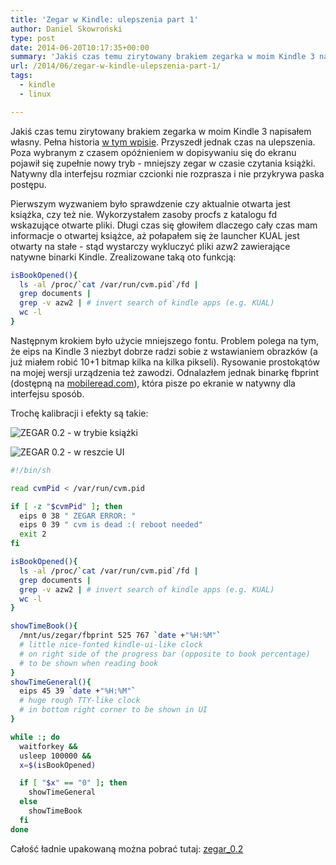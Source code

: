 ```yaml
---
title: 'Zegar w Kindle: ulepszenia part 1'
author: Daniel Skowroński
type: post
date: 2014-06-20T10:17:35+00:00
summary: 'Jakiś czas temu zirytowany brakiem zegarka w moim Kindle 3 napisałem własny. Przyszedł jednak czas na ulepszenia - nowy tryb pracy aktywowany podczas czytania książki.'
url: /2014/06/zegar-w-kindle-ulepszenia-part-1/
tags:
  - kindle
  - linux

---
```

Jakiś czas temu zirytowany brakiem zegarka w moim Kindle 3 napisałem własny. Pełna historia [w tym wpisie][1]. Przyszedł jednak czas na ulepszenia. Poza wybranym z czasem opóźnieniem w dopisywaniu się do ekranu pojawił się zupełnie nowy tryb - mniejszy zegar w czasie czytania książki. Natywny dla interfejsu rozmiar czcionki nie rozprasza i nie przykrywa paska postępu.

Pierwszym wyzwaniem było sprawdzenie czy aktualnie otwarta jest książka, czy też nie. Wykorzystałem zasoby procfs z katalogu fd wskazujące otwarte pliki. Długi czas się głowiłem dlaczego cały czas mam informacje o otwartej książce, aż połapałem się że launcher KUAL jest otwarty na stałe - stąd wystarczy wykluczyć pliki azw2 zawierające natywne binarki Kindle. Zrealizowane taką oto funkcją:

```bash
isBookOpened(){
  ls -al /proc/`cat /var/run/cvm.pid`/fd | 
  grep documents | 
  grep -v azw2 | # invert search of kindle apps (e.g. KUAL)
  wc -l
}
```


Następnym krokiem było użycie mniejszego fontu. Problem polega na tym, że eips na Kindle 3 niezbyt dobrze radzi sobie z wstawianiem obrazków (a już miałem robić 10+1 bitmap kilka na kilka pikseli). Rysowanie prostokątów na mojej wersji urządzenia też zawodzi. Odnalazłem jednak binarkę fbprint (dostępną na [mobileread.com][2]), która pisze po ekranie w natywny dla interfejsu sposób. 

Trochę kalibracji i efekty są takie:  

![ZEGAR 0.2 - w trybie książki](/wp-content/uploads/2014/06/WP_20140620_001.jpg)

![ZEGAR 0.2 - w reszcie UI](/wp-content/uploads/2014/06/WP_20140620_003.jpg)


```bash
#!/bin/sh

read cvmPid < /var/run/cvm.pid

if [ -z "$cvmPid" ]; then
  eips 0 38 " ZEGAR ERROR: "
  eips 0 39 " cvm is dead :( reboot needed"
  exit 2
fi

isBookOpened(){
  ls -al /proc/`cat /var/run/cvm.pid`/fd | 
  grep documents | 
  grep -v azw2 | # invert search of kindle apps (e.g. KUAL)
  wc -l
}

showTimeBook(){
  /mnt/us/zegar/fbprint 525 767 `date +"%H:%M"` 
  # little nice-fonted kindle-ui-like clock 
  # on right side of the progress bar (opposite to book percentage)
  # to be shown when reading book
}
showTimeGeneral(){
  eips 45 39 `date +"%H:%M"` 
  # huge rough TTY-like clock 
  # in bottom right corner to be shown in UI
}

while :; do
  waitforkey &&
  usleep 100000 &&
  x=$(isBookOpened)

  if [ "$x" == "0" ]; then
    showTimeGeneral
  else
    showTimeBook     
  fi
done
```


Całość ładnie upakowaną można pobrać tutaj: [zegar_0.2][5]

 [1]: http://blog.dsinf.net/2014/05/zegar-w-kindle/
 [2]: http://www.mobileread.com/forums/showthread.php?t=147870
 [3]: /wp-content/uploads/2014/06/WP_20140620_001.jpg
 [4]: /wp-content/uploads/2014/06/WP_20140620_003.jpg
 [5]: /wp-content/uploads/2014/06/zegar_0.2.zip